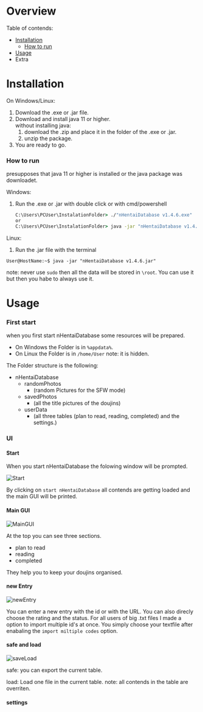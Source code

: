 # Overview
Table of contends:

* [Installation](#installation)
  * [How to run](#how-to-run)
* [Usage](#usage)
* Extra

# Installation

On Windows/Linux:

1. Download the .exe or .jar file.
2. Download and install java 11 or higher.  
   without installing java:  
	 1. download the .zip and place it in the folder of the .exe or .jar.
   2. unzip the package.
3. You are ready to go.

### How to run

presupposes that java 11 or higher is installed or the java package was downloadet.

Windows:

1. Run the .exe or .jar with double click or with cmd/powershell
   ```cmd
   C:\Users\PCUser\InstalationFolder> ./"nHentaiDatabase v1.4.6.exe"
   or
   C:\Users\PCUser\InstalationFolder> java -jar "nHentaiDatabase v1.4.6.jar"
   ```
   
Linux:

1. Run the .jar file with the terminal
  ```terminal
  User@HostName:~$ java -jar "nHentaiDatabase v1.4.6.jar"
  ```
  note: never use `sudo` then all the data will be stored in `\root`. You can use it but then you habe to always use it.
  
  <!--
add hyperlink to download
-->

# Usage

### First start

when you first start nHentaiDatabase some resources will be prepared.
- On Windows the Folder is in `%appdata%`.
- On Linux the Folder is in `/home/User` note: it is hidden.

The Folder structure is the following:

- nHentaiDatabase
  - randomPhotos
    - (random Pictures for the SFW mode)
  - savedPhotos
    - (all the title pictures of the doujins)
  - userData
    - (all three tables (plan to read, reading, completed) and the settings.)
    
### UI

#### Start

When you start nHentaiDatabase the folowing window will be prompted.

![Start](https://user-images.githubusercontent.com/77382879/115596335-48073680-a2d8-11eb-9491-abd21c20c770.png)

By clicking on `start nHentaiDatabase` all contends are getting loaded and the main GUI will be printed.

#### Main GUI

![MainGUI](https://user-images.githubusercontent.com/77382879/115596857-dd0a2f80-a2d8-11eb-852f-3a537997793a.png)

At the top you can see three sections.

- plan to read
- reading
- completed

They help you to keep your doujins organised.

#### new Entry

![newEntry](https://user-images.githubusercontent.com/77382879/115597134-3bcfa900-a2d9-11eb-9ca9-2190f2efabd3.png)

You can enter a new entry with the id or with the URL. You can also direcly choose the rating and the status.
For all users of big .txt files I made a option to import multiple id's at once. You simply choose your textfile after enabaling the `import miltiple codes` option.

#### safe and load

![saveLoad](https://user-images.githubusercontent.com/77382879/115597902-168f6a80-a2da-11eb-8902-50bfe7deb325.png)

safe:
you can export the current table.

load:
Load one file in the current table. note: all contends in the table are overriten.

#### settings
